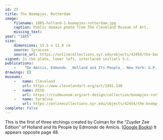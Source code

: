 ```yaml
---
id: 23
title: The Boompjes, Rotterdam
image:
    filename: 1885-holland-1-boompjes-rotterdam.jpg
    caption: Public domain photo from The Cleveland Museum of Art.
    missing_text: 
year: "1885"
size:
    dimensions: 15.5 x 11.9 cm
    source: Syracuse
    source_url: https://onlinecollections.syr.edu/objects/42454/the-boompjes-rotterdam
signed: In the plate, lower left, interlaced initials S.C.
publications:
    -    "De Amicis, Edmondo. _Holland and Its People_. New York: G.P. Putnam's Sons, 1885."
drawings: []
museums: 
    -   name: Cleveland
        url: https://www.clevelandart.org/art/1941.130
    -   name: RISD
        url: https://risdmuseum.org/art-design/collection/boompjes-rotterdam-19881133
    -   name: Syracuse
        url: https://onlinecollections.syr.edu/objects/42454/the-boompjes-rotterdam
complete: False
---
```

This is the first of three etchings created by Colman for the “Zuyder Zee Edition” of Holland and Its People by Edmondo de Amicis. ([Google Books](https://www.google.com/books/edition/Holland_and_Its_People/OXE-AAAAYAAJ)) It appears opposite page 48.